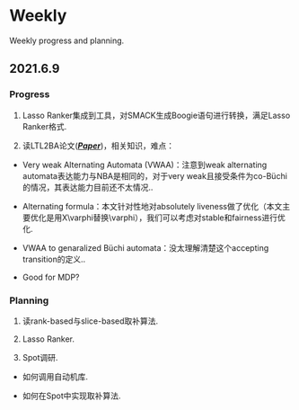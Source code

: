 # Weekly
Weekly progress and planning.

## 2021.6.9
### Progress 

1) Lasso Ranker集成到工具，对SMACK生成Boogie语句进行转换，满足Lasso Ranker格式.

2) 读LTL2BA论文([***Paper***](https://doi.org/10.1007/978-3-642-28756-5_8))，相关知识，难点：

* Very weak Alternating Automata (VWAA)：注意到weak alternating automata表达能力与NBA是相同的，对于very weak且接受条件为co-Büchi的情况，其表达能力目前还不太情况..

* Alternating formula：本文针对性地对absolutely liveness做了优化（本文主要优化是用X\varphi替换\varphi），我们可以考虑对stable和fairness进行优化.

* VWAA to genaralized Büchi automata：没太理解清楚这个accepting transition的定义..

* Good for MDP?

### Planning

1) 读rank-based与slice-based取补算法.

2) Lasso Ranker.

3) Spot调研.

* 如何调用自动机库.

* 如何在Spot中实现取补算法.
 
